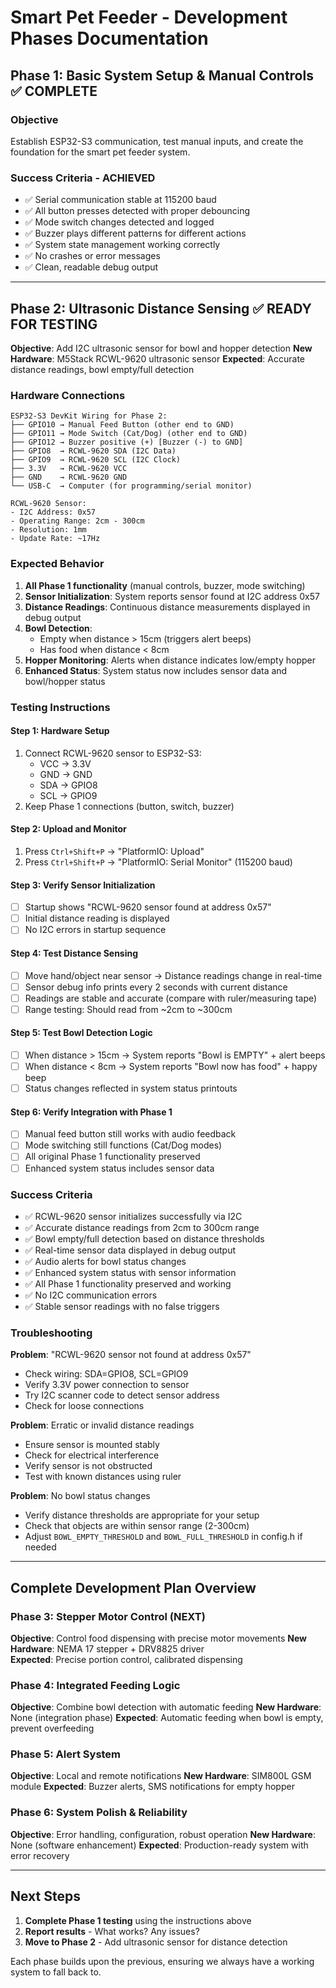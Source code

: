 # Smart Pet Feeder - Development Phases Documentation

## Phase 1: Basic System Setup & Manual Controls ✅ COMPLETE

### Objective
Establish ESP32-S3 communication, test manual inputs, and create the foundation for the smart pet feeder system.

### Success Criteria - ACHIEVED
- ✅ Serial communication stable at 115200 baud
- ✅ All button presses detected with proper debouncing
- ✅ Mode switch changes detected and logged
- ✅ Buzzer plays different patterns for different actions
- ✅ System state management working correctly
- ✅ No crashes or error messages
- ✅ Clean, readable debug output

---

## Phase 2: Ultrasonic Distance Sensing ✅ READY FOR TESTING

**Objective**: Add I2C ultrasonic sensor for bowl and hopper detection
**New Hardware**: M5Stack RCWL-9620 ultrasonic sensor
**Expected**: Accurate distance readings, bowl empty/full detection

### Hardware Connections
```
ESP32-S3 DevKit Wiring for Phase 2:
├── GPIO10 → Manual Feed Button (other end to GND)
├── GPIO11 → Mode Switch (Cat/Dog) (other end to GND)  
├── GPIO12 → Buzzer positive (+) [Buzzer (-) to GND]
├── GPIO8  → RCWL-9620 SDA (I2C Data)
├── GPIO9  → RCWL-9620 SCL (I2C Clock)
├── 3.3V   → RCWL-9620 VCC
├── GND    → RCWL-9620 GND
└── USB-C  → Computer (for programming/serial monitor)

RCWL-9620 Sensor:
- I2C Address: 0x57
- Operating Range: 2cm - 300cm
- Resolution: 1mm
- Update Rate: ~17Hz
```

### Expected Behavior
1. **All Phase 1 functionality** (manual controls, buzzer, mode switching)
2. **Sensor Initialization**: System reports sensor found at I2C address 0x57
3. **Distance Readings**: Continuous distance measurements displayed in debug output
4. **Bowl Detection**: 
   - Empty when distance > 15cm (triggers alert beeps)
   - Has food when distance < 8cm
5. **Hopper Monitoring**: Alerts when distance indicates low/empty hopper
6. **Enhanced Status**: System status now includes sensor data and bowl/hopper status

### Testing Instructions

#### Step 1: Hardware Setup
1. Connect RCWL-9620 sensor to ESP32-S3:
   - VCC → 3.3V
   - GND → GND  
   - SDA → GPIO8
   - SCL → GPIO9
2. Keep Phase 1 connections (button, switch, buzzer)

#### Step 2: Upload and Monitor
1. Press `Ctrl+Shift+P` → "PlatformIO: Upload"
2. Press `Ctrl+Shift+P` → "PlatformIO: Serial Monitor" (115200 baud)

#### Step 3: Verify Sensor Initialization
- [ ] Startup shows "RCWL-9620 sensor found at address 0x57"
- [ ] Initial distance reading is displayed
- [ ] No I2C errors in startup sequence

#### Step 4: Test Distance Sensing
- [ ] Move hand/object near sensor → Distance readings change in real-time
- [ ] Sensor debug info prints every 2 seconds with current distance
- [ ] Readings are stable and accurate (compare with ruler/measuring tape)
- [ ] Range testing: Should read from ~2cm to ~300cm

#### Step 5: Test Bowl Detection Logic
- [ ] When distance > 15cm → System reports "Bowl is EMPTY" + alert beeps
- [ ] When distance < 8cm → System reports "Bowl now has food" + happy beep  
- [ ] Status changes reflected in system status printouts

#### Step 6: Verify Integration with Phase 1
- [ ] Manual feed button still works with audio feedback
- [ ] Mode switching still functions (Cat/Dog modes)
- [ ] All original Phase 1 functionality preserved
- [ ] Enhanced system status includes sensor data

### Success Criteria
- ✅ RCWL-9620 sensor initializes successfully via I2C
- ✅ Accurate distance readings from 2cm to 300cm range
- ✅ Bowl empty/full detection based on distance thresholds
- ✅ Real-time sensor data displayed in debug output
- ✅ Audio alerts for bowl status changes
- ✅ Enhanced system status with sensor information
- ✅ All Phase 1 functionality preserved and working
- ✅ No I2C communication errors
- ✅ Stable sensor readings with no false triggers

### Troubleshooting

**Problem**: "RCWL-9620 sensor not found at address 0x57"
- Check wiring: SDA=GPIO8, SCL=GPIO9
- Verify 3.3V power connection to sensor
- Try I2C scanner code to detect sensor address
- Check for loose connections

**Problem**: Erratic or invalid distance readings  
- Ensure sensor is mounted stably
- Check for electrical interference
- Verify sensor is not obstructed
- Test with known distances using ruler

**Problem**: No bowl status changes
- Verify distance thresholds are appropriate for your setup
- Check that objects are within sensor range (2-300cm)
- Adjust `BOWL_EMPTY_THRESHOLD` and `BOWL_FULL_THRESHOLD` in config.h if needed

---

## Complete Development Plan Overview

### Phase 3: Stepper Motor Control (NEXT)
**Objective**: Control food dispensing with precise motor movements
**New Hardware**: NEMA 17 stepper + DRV8825 driver  
**Expected**: Precise portion control, calibrated dispensing

### Phase 4: Integrated Feeding Logic
**Objective**: Combine bowl detection with automatic feeding
**New Hardware**: None (integration phase)
**Expected**: Automatic feeding when bowl is empty, prevent overfeeding

### Phase 5: Alert System
**Objective**: Local and remote notifications
**New Hardware**: SIM800L GSM module
**Expected**: Buzzer alerts, SMS notifications for empty hopper

### Phase 6: System Polish & Reliability
**Objective**: Error handling, configuration, robust operation
**New Hardware**: None (software enhancement)
**Expected**: Production-ready system with error recovery

---

## Next Steps
1. **Complete Phase 1 testing** using the instructions above
2. **Report results** - What works? Any issues?
3. **Move to Phase 2** - Add ultrasonic sensor for distance detection

Each phase builds upon the previous, ensuring we always have a working system to fall back to.